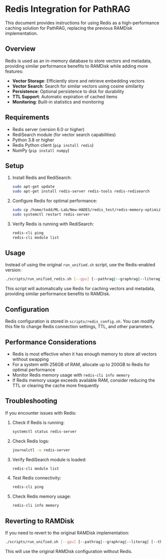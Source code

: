 # Redis Integration for PathRAG

This document provides instructions for using Redis as a high-performance caching solution for PathRAG, replacing the previous RAMDisk implementation.

## Overview

Redis is used as an in-memory database to store vectors and metadata, providing similar performance benefits to RAMDisk while adding more features:

- **Vector Storage**: Efficiently store and retrieve embedding vectors
- **Vector Search**: Search for similar vectors using cosine similarity
- **Persistence**: Optional persistence to disk for durability
- **TTL Support**: Automatic expiration of cached items
- **Monitoring**: Built-in statistics and monitoring

## Requirements

- Redis server (version 6.0 or higher)
- RediSearch module (for vector search capabilities)
- Python 3.8 or higher
- Redis Python client (`pip install redis`)
- NumPy (`pip install numpy`)

## Setup

1. Install Redis and RediSearch:
   ```bash
   sudo apt-get update
   sudo apt-get install redis-server redis-tools redis-redisearch
   ```

2. Configure Redis for optimal performance:
   ```bash
   sudo cp /home/todd/ML-Lab/New-HADES/redis_test/redis-memory-optimized.conf /etc/redis/redis.conf
   sudo systemctl restart redis-server
   ```

3. Verify Redis is running with RediSearch:
   ```bash
   redis-cli ping
   redis-cli module list
   ```

## Usage

Instead of using the original `run_unified.sh` script, use the Redis-enabled version:

```bash
./scripts/run_unified_redis.sh [--gpu] [--pathrag|--graphrag|--literag] [--threads N] [--clean_db]
```

This script will automatically use Redis for caching vectors and metadata, providing similar performance benefits to RAMDisk.

## Configuration

Redis configuration is stored in `scripts/redis_config.sh`. You can modify this file to change Redis connection settings, TTL, and other parameters.

## Performance Considerations

- Redis is most effective when it has enough memory to store all vectors without swapping
- For a system with 256GB of RAM, allocate up to 200GB to Redis for optimal performance
- Monitor Redis memory usage with `redis-cli info memory`
- If Redis memory usage exceeds available RAM, consider reducing the TTL or clearing the cache more frequently

## Troubleshooting

If you encounter issues with Redis:

1. Check if Redis is running:
   ```bash
   systemctl status redis-server
   ```

2. Check Redis logs:
   ```bash
   journalctl -u redis-server
   ```

3. Verify RediSearch module is loaded:
   ```bash
   redis-cli module list
   ```

4. Test Redis connectivity:
   ```bash
   redis-cli ping
   ```

5. Check Redis memory usage:
   ```bash
   redis-cli info memory
   ```

## Reverting to RAMDisk

If you need to revert to the original RAMDisk implementation:

```bash
./scripts/run_unified.sh [--gpu] [--pathrag|--graphrag|--literag] [--threads N] [--clean_db]
```

This will use the original RAMDisk configuration without Redis.
